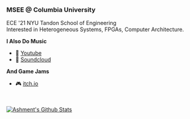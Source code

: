 ### MSEE @ Columbia University
ECE '21 NYU Tandon School of Engineering <br>
Interested in Heterogeneous Systems, FPGAs, Computer Architecture.



**I Also Do Music**
- :guitar: [Youtube](https://www.youtube.com/channel/UClM6ApTwiVqNMFnQBKkbLSA)
- :musical_score: [Soundcloud](https://soundcloud.com/ashment)

**And Game Jams**
- :video_game: [itch.io](https://gundamme.itch.io/)
<br>

[![Ashment's Github Stats](https://github-readme-stats.vercel.app/api?username=Ashment)](https://github.com/Ashment)

<!--
**Ashment/Ashment** is a ✨ _special_ ✨ repository because its `README.md` (this file) appears on your GitHub profile.
-->
